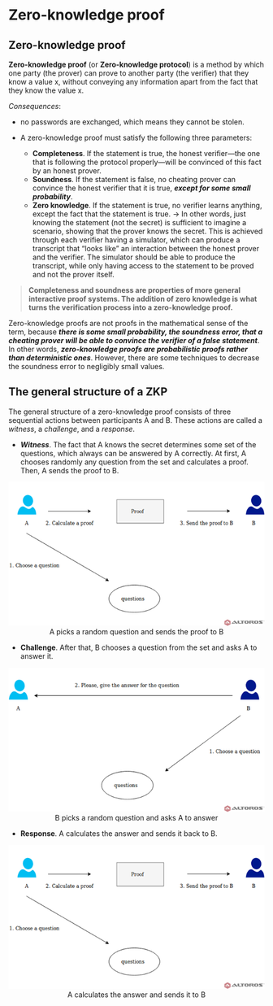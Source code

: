 # Zero-knowledge proof
## Zero-knowledge proof
**Zero-knowledge proof** (or **Zero-knowledge protocol**) is a method by which one party (the prover) can prove to another party (the verifier) that they know a value x, without conveying any information apart from the fact that they know the value x. 

*Consequences*: 
+ no passwords are exchanged, which means they cannot be stolen.



+ A zero-knowledge proof must satisfy the following three parameters:

  + **Completeness**. If the statement is true, the honest verifier—the one that is following the protocol properly—will be convinced of this fact by an honest prover.
  + **Soundness**. If the statement is false, no cheating prover can convince the honest verifier that it is true, ***except for some small probability***.
  + **Zero knowledge**. If the statement is true, no verifier learns anything, except the fact that the statement is true. 
  $\to$ In other words, just knowing the statement (not the secret) is sufficient to imagine a scenario, showing that the prover knows the secret. This is achieved through each verifier having a simulator, which can produce a transcript that “looks like” an interaction between the honest prover and the verifier. The simulator should be able to produce the transcript, while only having access to the statement to be proved and not the prover itself.
  

> **Completeness and soundness are properties of more general interactive proof systems. The addition of zero knowledge is what turns the verification process into a zero-knowledge proof.**

Zero-knowledge proofs are not proofs in the mathematical sense of the term, because ***there is some small probability, the soundness error, that a cheating prover will be able to convince the verifier of a false statement***. In other words, ***zero-knowledge proofs are probabilistic proofs rather than deterministic ones***. However, there are some techniques to decrease the soundness error to negligibly small values.

## The general structure of a ZKP
The general structure of a zero-knowledge proof consists of three sequential actions between participants A and B. These actions are called a *witness*, a *challenge*, and a *response*.
+ ***Witness***. The fact that A knows the secret determines some set of the questions, which always can be answered by A correctly. At first, A chooses randomly any question from the set and calculates a proof. Then, A sends the proof to B.
<div style = "text-align:center">
<img src="/Media/blockchain-Zero-Knowledge-Proof-Witness.png">
<figcaption> A picks a random question and sends the proof to B</figcaption> 
</div>

+ **Challenge**. After that, B chooses a question from the set and asks A to answer it.
<div style = "text-align:center">
<img src="/Media/blockchain-Zero-Knowledge-Proof-Challenge.png">
<figcaption> B picks a random question and asks A to answer</figcaption> 
</div>

+ **Response**. A calculates the answer and sends it back to B.
  
<div style = "text-align:center">
<img src="/Media/blockchain-Zero-Knowledge-Proof-Witness.png">
<figcaption> A calculates the answer and sends it to B</figcaption> 
</div>




